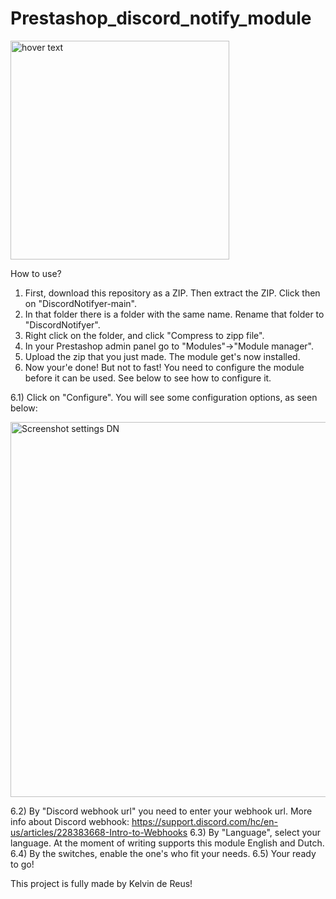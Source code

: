 # Prestashop_discord_notify_module
<img src="https://github.com/kelvin-codes-stuff/DiscordNotifyer/blob/main/logo.png?raw=true" width="350" title="hover text">

How to use?
1) First, download this repository as a ZIP. Then extract the ZIP. Click then on "DiscordNotifyer-main".
2) In that folder there is a folder with the same name. Rename that folder to "DiscordNotifyer".
3) Right click on the folder, and click "Compress to zipp file".
4) In your Prestashop admin panel go to "Modules"->"Module manager".
5) Upload the zip that you just made. The module get's now installed.
6) Now your'e done! But not to fast! You need to configure the module before it can be used. See below to see how to configure it.

6.1) Click on "Configure". You will see some configuration options, as seen below:

<img src="https://user-images.githubusercontent.com/31496522/210155204-6ac4a275-88e1-4f19-b4a4-8dc703cdbba2.png" width="600" title="Screenshot settings DN">

6.2) By "Discord webhook url" you need to enter your webhook url. More info about Discord webhook: https://support.discord.com/hc/en-us/articles/228383668-Intro-to-Webhooks
6.3) By "Language", select your language. At the moment of writing supports this module English and Dutch.
6.4) By the switches, enable the one's who fit your needs.
6.5) Your ready to go!

This project is fully made by Kelvin de Reus!
